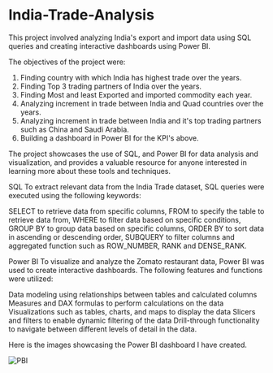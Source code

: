 # India-Trade-Analysis
This project involved analyzing India's export and import data using SQL queries and creating interactive dashboards using Power BI.

The objectives of the project were:
1. Finding country with which India has highest trade over the years.
2. Finding Top 3 trading partners of India over the years.
3. Finding Most and least Exported and imported commodity each year.
4. Analyzing increment in trade between India and Quad countries over the years.
5. Analyzing increment in trade between India and it's top trading partners such as China and Saudi Arabia.
6. Building a dashboard in Power BI for the KPI's above.

The project showcases the use of SQL, and Power BI for data analysis and visualization, and provides a valuable resource for anyone interested in learning more about these tools and techniques.

SQL To extract relevant data from the India Trade dataset, SQL queries were executed using the following keywords:

SELECT to retrieve data from specific columns, FROM to specify the table to retrieve data from, WHERE to filter data based on specific conditions, GROUP BY to group data based on specific columns, ORDER BY to sort data in ascending or descending order, SUBQUERY to filter columns and aggregated function such as ROW_NUMBER, RANK and DENSE_RANK.

Power BI To visualize and analyze the Zomato restaurant data, Power BI was used to create interactive dashboards. The following features and functions were utilized:

Data modeling using relationships between tables and calculated columns Measures and DAX formulas to perform calculations on the data Visualizations such as tables, charts, and maps to display the data Slicers and filters to enable dynamic filtering of the data Drill-through functionality to navigate between different levels of detail in the data.

Here is the images showcasing the Power BI dashboard I have created.

![PBI](https://github.com/AditKukwas/India-Trade-Analysis/assets/138763699/163d8397-7e5a-4d7c-963e-b52baf98f354)
